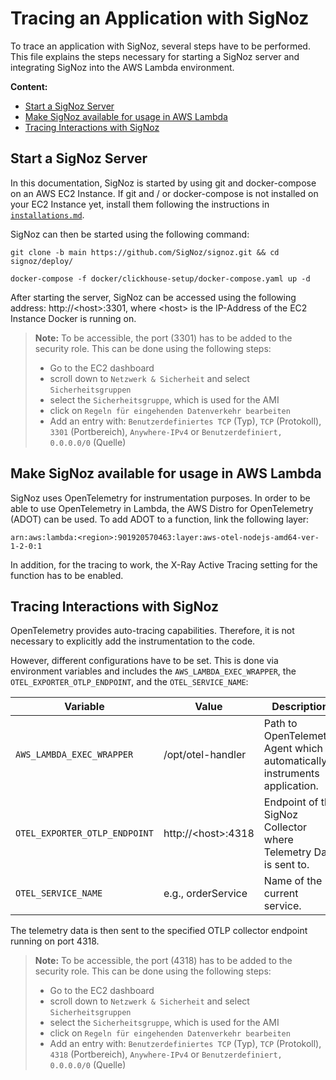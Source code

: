 # Tracing an Application with SigNoz

To trace an application with SigNoz, several steps have to be performed. This file explains the steps necessary for starting a SigNoz server and integrating SigNoz into the AWS Lambda environment.

**Content:**
- [Start a SigNoz Server](#anker-start_sigNoz_server)
- [Make SigNoz available for usage in AWS Lambda](#anker-sigNoz_aws_lambda)
- [Tracing Interactions with SigNoz](#anker-using_sigNoz)

<a name="anker-start_sigNoz_server"></a>
## Start a SigNoz Server

In this documentation, SigNoz is started by using git and docker-compose on an AWS EC2 Instance.
If git and / or docker-compose is not installed on your EC2 Instance yet, install them following the instructions in [`installations.md`](../other/installations.md).

SigNoz can then be started using  the following command:

```
git clone -b main https://github.com/SigNoz/signoz.git && cd signoz/deploy/

docker-compose -f docker/clickhouse-setup/docker-compose.yaml up -d
```

After starting the server, SigNoz can be accessed using the following address: http://\<host>:3301, where \<host> is the IP-Address of the EC2 Instance Docker is running on.

> **Note:** To be accessible, the port (3301) has to be added to the security role. This can be done using the following steps:
> - Go to the EC2 dashboard
> - scroll down to `Netzwerk & Sicherheit` and select `Sicherheitsgruppen`
> - select the `Sicherheitsgruppe`, which is used for the AMI
> - click on `Regeln für eingehenden Datenverkehr bearbeiten`
> - Add an entry with: `Benutzerdefiniertes TCP` (Typ), `TCP` (Protokoll), `3301` (Portbereich), `Anywhere-IPv4` or `Benutzerdefiniert, 0.0.0.0/0` (Quelle)

<a name="anker-sigNoz_aws_lambda"></a>
## Make SigNoz available for usage in AWS Lambda

SigNoz uses OpenTelemetry for instrumentation purposes. In order to be able to use OpenTelemetry in Lambda, the AWS Distro for OpenTelemetry (ADOT) can be used. To add ADOT to a function, link the following layer:

```
arn:aws:lambda:<region>:901920570463:layer:aws-otel-nodejs-amd64-ver-1-2-0:1
```

In addition, for the tracing to work, the X-Ray Active Tracing setting for the function has to be enabled.

<a name="anker-using_sigNoz"></a>
## Tracing Interactions with SigNoz

OpenTelemetry provides auto-tracing capabilities. Therefore, it is not necessary to explicitly add the instrumentation to the code.

However, different configurations have to be set. This is done via environment variables and includes the `AWS_LAMBDA_EXEC_WRAPPER`, the `OTEL_EXPORTER_OTLP_ENDPOINT`, and the `OTEL_SERVICE_NAME`:

| Variable | Value | Description |
| -----| -----| ---- |
| `AWS_LAMBDA_EXEC_WRAPPER` | /opt/otel-handler | Path to OpenTelemetry Agent which automatically instruments application. |
| `OTEL_EXPORTER_OTLP_ENDPOINT` | http://\<host>:4318 | Endpoint of the SigNoz Collector where Telemetry Data is sent to. |
| `OTEL_SERVICE_NAME` | e.g., orderService | Name of the current service. |

The telemetry data is then sent to the specified OTLP collector endpoint running on port 4318.

> **Note:** To be accessible, the port (4318) has to be added to the security role. This can be done using the following steps:
> - Go to the EC2 dashboard
> - scroll down to `Netzwerk & Sicherheit` and select `Sicherheitsgruppen`
> - select the `Sicherheitsgruppe`, which is used for the AMI
> - click on `Regeln für eingehenden Datenverkehr bearbeiten`
> - Add an entry with: `Benutzerdefiniertes TCP` (Typ), `TCP` (Protokoll), `4318` (Portbereich), `Anywhere-IPv4` or `Benutzerdefiniert, 0.0.0.0/0` (Quelle)
